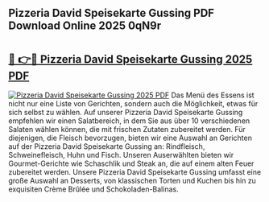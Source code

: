 ## Pizzeria David Speisekarte Gussing PDF Download Online 2025 0qN9r

# <h2><a href="http://gc8nimk.nevu.top/?p=Pizzeria+David+Speisekarte+Gussing">🔗 👉🔴 Pizzeria David Speisekarte Gussing 2025 PDF</a></h2>

[![Pizzeria David Speisekarte Gussing 2025 PDF](https://i.imgur.com/dBaPXMq.png)](http://gc8nimk.nevu.top/?p=Pizzeria+David+Speisekarte+Gussing)
Das Menü des Essens ist nicht nur eine Liste von Gerichten, sondern auch die Möglichkeit, etwas für sich selbst zu wählen. Auf unserer Pizzeria David Speisekarte Gussing empfehlen wir einen Salatbereich, in dem Sie aus über 10 verschiedenen Salaten wählen können, die mit frischen Zutaten zubereitet werden. Für diejenigen, die Fleisch bevorzugen, bieten wir eine Auswahl an Gerichten auf der Pizzeria David Speisekarte Gussing an: Rindfleisch, Schweinefleisch, Huhn und Fisch. Unseren Auserwählten bieten wir Gourmet-Gerichte wie Schaschlik und Steak an, die auf einem alten Feuer zubereitet werden. Unsere Pizzeria David Speisekarte Gussing umfasst eine große Auswahl an Desserts, von klassischen Torten und Kuchen bis hin zu exquisiten Crème Brûlée und Schokoladen-Balinas.
